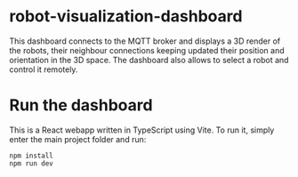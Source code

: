 # robot-visualization-dashboard

This dashboard connects to the MQTT broker and displays a 3D render of the robots, their neighbour connections keeping updated their position and orientation in the 3D space.
The dashboard also allows to select a robot and control it remotely. 

# Run the dashboard

This is a React webapp written in TypeScript using Vite.
To run it, simply enter the main project folder and run:

```
npm install
npm run dev
```

